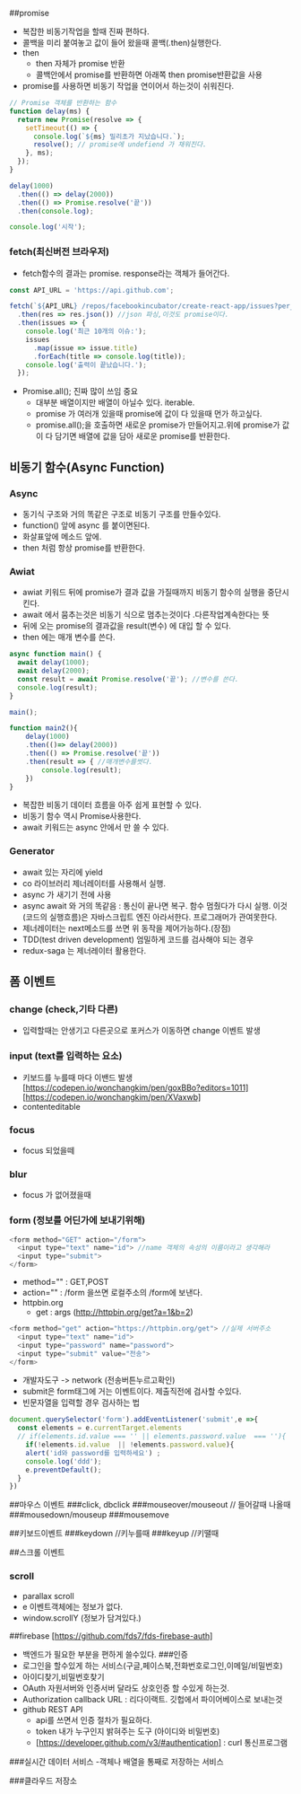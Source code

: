 

##promise
- 복잡한 비동기작업을 할때 진짜 편하다.
- 콜백을 미리 붙여놓고 값이 들어 왔을때 콜백(.then)실행한다.
- then 
    - then 자체가 promise 반환
    - 콜백안에서 promise를 반환하면 아래쪽 then promise반환값을 사용
- promise를 사용하면 비동기 작업을 연이어서 하는것이 쉬워진다.
```js
// Promise 객체를 반환하는 함수
function delay(ms) {
  return new Promise(resolve => {
    setTimeout(() => {
      console.log(`${ms} 밀리초가 지났습니다.`);
      resolve(); // promise에 undefiend 가 채워진다.
    }, ms);
  });
}

delay(1000)
  .then(() => delay(2000))
  .then(() => Promise.resolve('끝'))
  .then(console.log);

console.log('시작');
```
### fetch(최신버전 브라우저)
- fetch함수의 결과는 promise. response라는 객체가 들어간다.

```js
const API_URL = 'https://api.github.com';

fetch(`${API_URL} /repos/facebookincubator/create-react-app/issues?per_page=10`) // 결과는 promise
  .then(res => res.json()) //json 파싱,이것도 promise이다.
  .then(issues => {
    console.log('최근 10개의 이슈:');
    issues
      .map(issue => issue.title)
      .forEach(title => console.log(title));
    console.log('출력이 끝났습니다.');
  });
```
- Promise.all(); 진짜 많이 쓰임 중요
    - 대부분 배열이지만 배열이 아닐수 있다. iterable.
    - promise 가 여러개 있을때 promise에 값이 다 있을때 먼가 하고싶다.
    - promise.all();을 호출하면 새로운 promise가 만들어지고.위에 promise가 값이 다 담기면 배열에 값을 담아 새로운 promise를 반환한다.
## 비동기 함수(Async Function)
### Async
- 동기식 구조와 거의 똑같은 구조로 비동기 구조를 만들수있다.
- function() 앞에 async 를 붙이면된다.
- 화살표앞에 메소드 앞에.
- then 처럼 항상 promise를 반환한다.
### Awiat
- awiat 키워드 뒤에 promise가 결과 값을 가질때까지 비동기 함수의 실행을 중단시킨다.
- await 에서 뭄추는것은 비동기 식으로 멈추는것이다 .다른작업계속한다는 뜻
- 뒤에 오는 promise의 결과값을 result(변수) 에 대입 할 수 있다. 
- then 에는 매개 변수를 쓴다.
```js
async function main() {
  await delay(1000);
  await delay(2000);
  const result = await Promise.resolve('끝'); //변수를 쓴다.
  console.log(result);
}

main();
```
```js
function main2(){
    delay(1000)
    .then(()=> delay(2000))
    .then(() => Promise.resolve('끝'))
    .then(result => { //매개변수를썻다.
        console.log(result);
    })
}
```
- 복잡한 비동기 데이터 흐름을 아주 쉽게 표현할 수 있다.
- 비동기 함수 역시 Promise사용한다.
- await 키워드는 async 안에서 만 쓸 수 있다.

### Generator
- await 있는 자리에 yield 
- co 라이브러리 제너레이터를 사용해서 실행.
- async 가 새기기 전에 사용
- async await 와 거의 똑같음 : 통신이 끝나면 복구. 함수 멈췄다가 다시 실행. 이것(코드의 실행흐름)은 자바스크립트 엔진 아라서한다. 프로그래머가 관여못한다.
- 제너레이터는 next메소드를 쓰면 위 동작을 제어가능하다.(장점)
- TDD(test driven development) 엄밀하게 코드를 검사해야 되는 경우
- redux-saga 는 제너레이터 활용한다.

## 폼 이벤트
 ### change (check,기타 다른)
  - 입력할때는 안생기고 다른곳으로 포커스가 이동하면 change 이벤트 발생
 ### input (text를 입력하는 요소)
 - 키보드를 누를때 마다 이밴드 발생
 [https://codepen.io/wonchangkim/pen/goxBBo?editors=1011]
[https://codepen.io/wonchangkim/pen/XVaxwb]
 - contenteditable
 ### focus
  - focus 되었을떼
 ### blur
  - focus 가 없어졌을때

### form (정보를 어딘가에 보내기위해)
```js
<form method="GET" action="/form">
  <input type="text" name="id"> //name 객체의 속성의 이름이라고 생각해라
  <input type="submit">
</form>
```
 - method="" : GET,POST 
 - action="" : /form 을쓰면 로컬주소의 /form에 보낸다.
- httpbin.org
  - get : args (http://httpbin.org/get?a=1&b=2)
```js
<form method="get" action="https://httpbin.org/get"> //실제 서버주소
  <input type="text" name="id">
  <input type="password" name="password">
  <input type="submit" value="전송">
</form>
```
- 개발자도구 -> network (전송버튼누르고확인)
- submit은 form태그에 거는 이벤트이다. 제출직전에 검사할 수있다.
- 빈문자열을 입력할 경우 검사하는 법
```js
document.querySelector('form').addEventListener('submit',e =>{
  const elements = e.currentTarget.elements
  // if(elements.id.value === '' || elements.password.value  === ''){
    if(!elements.id.value  || !elements.password.value){
    alert('id와 password를 입력하세요') ;
    console.log('ddd');
    e.preventDefault();
  }
})
```
##마우스 이벤트
###click, dbclick
###mouseover/mouseout // 들어갈때 나올때
###mousedown/mouseup
###mousemove

##키보드이벤트
###keydown //키누를때
###keyup //키땔때

##스크롤 이벤트
### scroll
- parallax scroll
- e 이벤트객체에는 정보가 없다.
- window.scrollY (정보가 담겨있다.)

##firebase
[https://github.com/fds7/fds-firebase-auth]
- 백엔드가 필요한 부분을 편하게 쓸수있다.
###인증
- 로그인을 할수있게 하는 서비스(구글,페이스북,전화번호로그인,이메일/비밀번호)
- 아이디찾기,비밀번호찾기
- OAuth 자원서버와 인증서버 달라도 상호인증 할 수있게 하는것.
- Authorization callback URL : 리다이랙트. 깃헙에서 파이어베이스로 보내는것
- github REST API
  - api를 쓰면서 인증 절차가 필요하다.
  - token 내가 누구인지 밝혀주는 도구 (아이디와 비밀번호)
  - [https://developer.github.com/v3/#authentication] : curl 통신프로그램

###실시간 데이터 서비스
-객체나 배열을 통째로 저장하는 서비스

###클라우드 저장소


